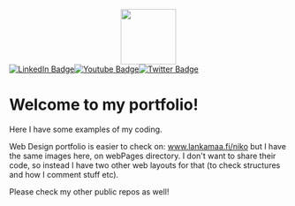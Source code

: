 <div id="header" align="center"><img src="https://lankamaa.fi/niko/images/face.png" width="100"/></div>
<div id="badges"><a href="https://www.linkedin.com/in/n1en1k"><img src="https://img.shields.io/badge/LinkedIn-blue?style=for-the-badge&logo=linkedin&logoColor=white" alt="LinkedIn Badge"/></a><a href="https://www.instagram.com/n1en1k/"><img src="https://img.shields.io/badge/Instagram-red?style=for-the-badge&logo=instagram&logoColor=white" alt="Youtube Badge"/></a><a href="https://twitter.com/n1en1k"><img src="https://img.shields.io/badge/X-black?style=for-the-badge&logo=x&logoColor=white" alt="Twitter Badge"/></a></div><img src="https://komarev.com/ghpvc/?username=n1en1k&style=flat-square&color=blue&base=100" alt=""/>

<h1>Welcome to my portfolio!</h1>

Here I have some examples of my coding.

Web Design portfolio is easier to check on:
www.lankamaa.fi/niko
but I have the same images here, on webPages directory.
I don't want to share their code, so instead I have two other web layouts for that (to check structures and how I comment stuff etc).

Please check my other public repos as well!
